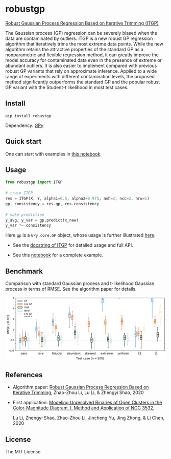 # robustgp

[Robust Gaussian Process Regression Based on Iterative Trimming (ITGP)](https://arxiv.org/abs/2011.11057)

The Gaussian process (GP) regression can be severely biased when the data are contaminated by outliers. ITGP is a new robust GP regression algorithm that iteratively trims the most extreme data points. While the new algorithm retains the attractive properties of the standard GP as a nonparametric and flexible regression method, it can greatly improve the model accuracy for contaminated data even in the presence of extreme or abundant outliers. It is also easier to implement compared with previous robust GP variants that rely on approximate inference. Applied to a wide range of experiments with different contamination levels, the proposed method significantly outperforms the standard GP and the popular robust GP variant with the Student-t likelihood in most test cases.


## Install

```
pip install robustgp
```

Dependency: [GPy](https://github.com/SheffieldML/GPy/)


## Quick start

One can start with examples in [this notebook](https://nbviewer.jupyter.org/github/syrte/robustgp/blob/master/notebook/Example_Neal_Dataset.ipynb).


## Usage

```python
from robustgp import ITGP

# train ITGP
res = ITGP(X, Y, alpha1=0.5, alpha2=0.975, nsh=2, ncc=2, nrw=1)
gp, consistency = res.gp, res.consistency

# make prediction
y_avg, y_var = gp.predict(x_new)
y_var *= consistency
```
Here `gp` is a `GPy.core.GP` object, whose usage is further illustrated [here](https://nbviewer.jupyter.org/github/SheffieldML/notebook/blob/master/GPy/basic_gp.ipynb).

- See the [docstring of ITGP](https://github.com/syrte/robustgp/blob/master/robustgp/robustgp.py) for detailed usage and full API.

- See this [notebook](https://github.com/syrte/robustgp/blob/master/notebook/Example_Neal_Dataset.ipynb) for a complete example.

## Benchmark

Comparison with standard Gaussian process and t-likelihood Gaussian process in terms of RMSE.
See the algorithm paper for details.

<!-- ![Example sample](https://github.com/syrte/robustgp/blob/master/notebook/figure/neal_mock.png) -->

![Benchmark](https://github.com/syrte/robustgp/blob/master/notebook/figure/neal_bench.png)


## References

- Algorithm paper:
  [Robust Gaussian Process Regression Based on Iterative Trimming](https://arxiv.org/abs/2011.11057),
  Zhao-Zhou Li, Lu Li, & Zhengyi Shao, 2020

- First application:
  [Modeling Unresolved Binaries of Open Clusters in the Color-Magnitude Diagram. I. Method and Application of NGC 3532](https://ui.adsabs.harvard.edu/abs/2020ApJ...901...49L/),

  Lu Li, Zhengyi Shao, Zhao-Zhou Li, Jincheng Yu, Jing Zhong, & Li Chen, 2020

## License

The MIT License

